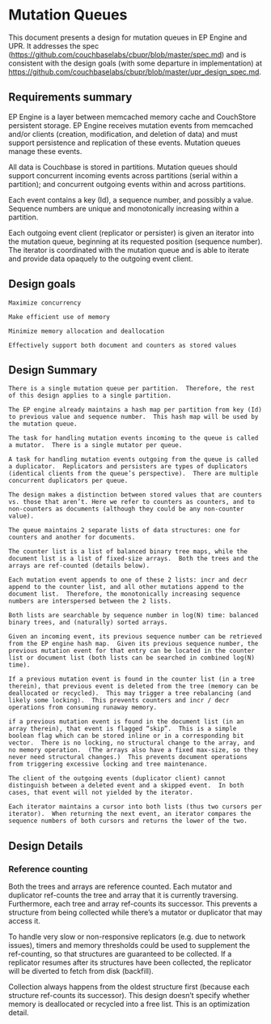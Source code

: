 # Mutation Queues

This document presents a design for mutation queues in EP Engine and UPR.  It addresses the spec (https://github.com/couchbaselabs/cbupr/blob/master/spec.md) and is consistent with the design goals (with some departure in implementation) at https://github.com/couchbaselabs/cbupr/blob/master/upr_design_spec.md.

## Requirements summary

EP Engine is a layer between memcached memory cache and CouchStore persistent storage.  EP Engine receives mutation events from memcached and/or clients (creation, modification, and deletion of data) and must support persistence and replication of these events.  Mutation queues manage these events.

All data is Couchbase is stored in partitions.  Mutation queues should support concurrent incoming events across partitions (serial within a partition); and concurrent outgoing events within and across partitions.

Each event contains a key (Id), a sequence number, and possibly a value.  Sequence numbers are unique and monotonically increasing within a partition.

Each outgoing event client (replicator or persister) is given an iterator into the mutation queue, beginning at its requested position (sequence number).  The iterator is coordinated with the mutation queue and is able to iterate and provide data opaquely to the outgoing event client.

## Design goals

    Maximize concurrency

    Make efficient use of memory

    Minimize memory allocation and deallocation

    Effectively support both document and counters as stored values


## Design Summary

    There is a single mutation queue per partition.  Therefore, the rest of this design applies to a single partition.

    The EP engine already maintains a hash map per partition from key (Id) to previous value and sequence number.  This hash map will be used by the mutation queue.

    The task for handling mutation events incoming to the queue is called a mutator.  There is a single mutator per queue.

    A task for handling mutation events outgoing from the queue is called a duplicator.  Replicators and persisters are types of duplicators (identical clients from the queue’s perspective).  There are multiple concurrent duplicators per queue.

    The design makes a distinction between stored values that are counters vs. those that aren’t. Here we refer to counters as counters, and to non-counters as documents (although they could be any non-counter value).

    The queue maintains 2 separate lists of data structures: one for counters and another for documents.

    The counter list is a list of balanced binary tree maps, while the document list is a list of fixed-size arrays.  Both the trees and the arrays are ref-counted (details below).

    Each mutation event appends to one of these 2 lists: incr and decr append to the counter list, and all other mutations append to the document list.  Therefore, the monotonically increasing sequence numbers are interspersed between the 2 lists.

    Both lists are searchable by sequence number in log(N) time: balanced binary trees, and (naturally) sorted arrays.

    Given an incoming event, its previous sequence number can be retrieved from the EP engine hash map.  Given its previous sequence number, the previous mutation event for that entry can be located in the counter list or document list (both lists can be searched in combined log(N) time).

    If a previous mutation event is found in the counter list (in a tree therein), that previous event is deleted from the tree (memory can be deallocated or recycled).  This may trigger a tree rebalancing (and likely some locking).  This prevents counters and incr / decr operations from consuming runaway memory.

    if a previous mutation event is found in the document list (in an array therein), that event is flagged “skip”.  This is a simple boolean flag which can be stored inline or in a corresponding bit vector.  There is no locking, no structural change to the array, and no memory operation.  (The arrays also have a fixed max-size, so they never need structural changes.)  This prevents document operations from triggering excessive locking and tree maintenance.

    The client of the outgoing events (duplicator client) cannot distinguish between a deleted event and a skipped event.  In both cases, that event will not yielded by the iterator.

    Each iterator maintains a cursor into both lists (thus two cursors per iterator).  When returning the next event, an iterator compares the sequence numbers of both cursors and returns the lower of the two.


## Design Details

### Reference counting

Both the trees and arrays are reference counted.  Each mutator and duplicator ref-counts the tree and array that it is currently traversing.  Furthermore, each tree and array ref-counts its successor.  This prevents a structure from being collected while there’s a mutator or duplicator that may access it.

To handle very slow or non-responsive replicators (e.g. due to network issues), timers and memory thresholds could be used to supplement the ref-counting, so that structures are guaranteed to be collected.  If a replicator resumes after its structures have been collected, the replicator will be diverted to fetch from disk (backfill).

Collection always happens from the oldest structure first (because each structure ref-counts its successor).  This design doesn’t specify whether memory is deallocated or recycled into a free list.  This is an optimization detail.
